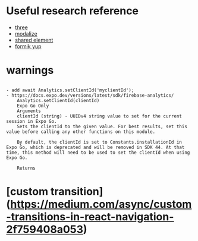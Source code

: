# Useful research reference

- [three](https://github.com/expo/expo-three)
- [modalize](https://github.com/jeremybarbet/react-native-modalize)
- [shared element](https://github.com/IjzerenHein/react-native-shared-element)
- [formik yup](https://blog.logrocket.com/react-native-form-validations-with-formik-and-yup/)

# warnings

##

    - add await Analytics.setClientId('myclientId');
    - https://docs.expo.dev/versions/latest/sdk/firebase-analytics/
    	Analytics.setClientId(clientId)
    	Expo Go Only
    	Arguments
    	clientId (string) - UUIDv4 string value to set for the current session in Expo Go.
    	Sets the clientId to the given value. For best results, set this value before calling any other functions on this module.

    	By default, the clientId is set to Constants.installationId in Expo Go, which is deprecated and will be removed in SDK 44. At that time, this method will need to be used to set the clientId when using Expo Go.

    	Returns

# [custom transition] (https://medium.com/async/custom-transitions-in-react-navigation-2f759408a053)
